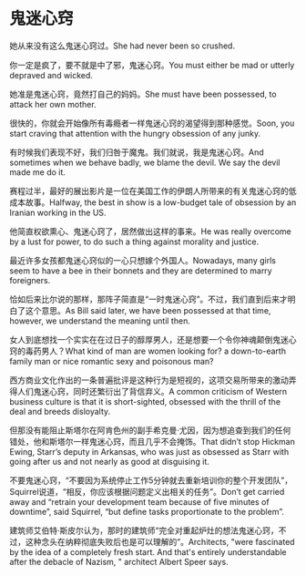 # 鬼迷心窍

<p><span class="chinese">她从来没有这么鬼迷心窍过。</span><span class="english">She had never been so crushed.</span></p>

<p><span class="chinese">你一定是疯了，要不就是中了邪，鬼迷心窍。</span><span class="english">You must either be mad or utterly depraved and wicked.</span></p>

<p><span class="chinese">她准是鬼迷心窍，竟然打自己的妈妈。</span><span class="english">She must have been possessed, to attack her own mother.</span></p>

<p><span class="chinese">很快的，你就会开始像所有毒瘾者一样鬼迷心窍的渴望得到那种感觉。</span><span class="english">Soon, you start craving that attention with the hungry obsession of any junky.</span></p>

<p><span class="chinese">有时候我们表现不好，我们归咎于魔鬼。我们就说，我是鬼迷心窍。</span><span class="english">And sometimes when we behave badly, we blame the devil. We say the devil made me do it.</span></p>

<p><span class="chinese">赛程过半，最好的展出影片是一位在美国工作的伊朗人所带来的有关鬼迷心窍的低成本故事。</span><span class="english">Halfway, the best in show is a low-budget tale of obsession by an Iranian working in the US.</span></p>

<p><span class="chinese">他简直权欲熏心、鬼迷心窍了，居然做出这样的事来。</span><span class="english">He was really overcome by a lust for power, to do such a thing against morality and justice.</span></p>

<p><span class="chinese">最近许多女孩都鬼迷心窍似的一心只想嫁个外国人。</span><span class="english">Nowadays, many girls seem to have a bee in their bonnets and they are determined to marry foreigners.</span></p>

<p><span class="chinese">恰如后来比尔说的那样，那阵子简直是“一时鬼迷心窍”。不过，我们直到后来才明白了这个意思。</span><span class="english">As Bill said later, we have been possessed at that time, however, we understand the meaning until then.</span></p>

<p><span class="chinese">女人到底想找一个实实在在过日子的醇厚男人，还是想要一个令你神魂颠倒鬼迷心窍的毒药男人？</span><span class="english">What kind of man are women looking for? a down-to-earth family man or nice romantic sexy and poisonous man?</span></p>

<p><span class="chinese">西方商业文化作出的一条普遍批评是这种行为是短视的，这项交易所带来的激动弄得人们鬼迷心窍，同时还繁衍出了背信弃义。</span><span class="english">A common criticism of Western business culture is that it is short-sighted, obsessed with the thrill of the deal and breeds disloyalty.</span></p>

<p><span class="chinese">但那没有能阻止斯塔尔在阿肯色州的副手希克曼·尤因，因为想追查到我们的任何错处，他和斯塔尔一样鬼迷心窍，而且几乎不会掩饰。</span><span class="english">That didn’t stop Hickman Ewing, Starr’s deputy in Arkansas, who was just as obsessed as Starr with going after us and not nearly as good at disguising it.</span></p>

<p><span class="chinese">不要鬼迷心窍，“不要因为系统停止工作5分钟就去重新培训你的整个开发团队”，Squirrel说道，“相反，你应该根据问题定义出相关的任务”。</span><span class="english">Don’t get carried away and “retrain your development team because of five minutes of downtime”, said Squirrel, “but define tasks proportionate to the problem”.</span></p>

<p><span class="chinese">建筑师艾伯特·斯皮尔认为，那时的建筑师“完全对重起炉灶的想法鬼迷心窍，不过，这种念头在纳粹彻底失败后也是可以理解的”。</span><span class="english">Architects, "were fascinated by the idea of a completely fresh start. And that's entirely understandable after the debacle of Nazism, " architect Albert Speer says.</span></p>

